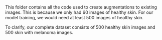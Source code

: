 This folder contains all the code used to create augmentations to existing images. This is because we only had 60 images of healthy skin. For our model training, we would need at least 500 images of healthy skin. 

To clarify, our complete dataset consists of 500 healthy skin images and 500 skin with melanoma images. 

